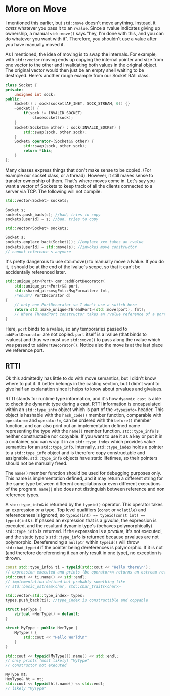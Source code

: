 # More on Move

I mentioned this earlier, but `std::move` doesn't move anything. 
Instead, it *casts* whatever you pass it to an `rvalue`. 
Since a rvalue indicates giving up ownership, a manual `std::move()` says "hey, I'm done with this, and you can do whatever you want with it". 
Therefore, you shouldn't use a value after you have manually moved it. 

As I mentioned, the idea of moving is to swap the internals. 
For example, with `std::vector` moving ends up copying the internal pointer and size from one vector to the other and invalidating both values in the original object. 
The original vector would then just be an empty shell waiting to be destroyed.
Here's another rough example from our Socket RAII class.

```C++
class Socket {
private:
    unsigned int sock;
public:
    Socket() : sock(socket(AF_INET, SOCK_STREAM, 0)) {}
    ~Socket() {
        if(sock != INVALID_SOCKET)
            closesocket(sock);
    }
    Socket(Socket&& other) : sock(INVALID_SOCKET) {
        std::swap(sock, other.sock);
    }
    Socket& operator=(Socket&& other) {
        std::swap(sock, other.sock);
        return *this;
    }
};


```

Many classes express things that don't make sense to be copied. (For example our socket class, or a thread). However, it still makes sense to transfer ownership of them. 
That's where moves come in. Let's say you want a vector of Sockets to keep track of all the clients connected to a server via TCP. The following will not compile:

```C++
std::vector<Socket> sockets;

Socket s;
sockets.push_back(s); //bad, tries to copy
sockets[userId] = s; //bad, tries to copy
```
```C++
std::vector<Socket> sockets;

Socket s;
sockets.emplace_back(Socket()); //emplace_xxx takes an rvalue
sockets[userId] = std::move(s); //invokes move constructor
// cannot reference s anymore
```

It's pretty dangerous to use std::move() to manually move a lvalue. If you do it, it should be at the end of the lvalue's scope, so that it can't be accidentally referenced later.

```C++
std::unique_ptr<Port> cmr::addPortDecorator(
    std::unique_ptr<Port>&& port, 
	std::shared_ptr<msgFmt::MsgFormatter> fmt,
	/*enum*/ PortDecorator d)
{
	// only one PortDecorator so I don't use a switch here
	return std::make_unique<ThreadPort>(std::move(port), fmt);
    // Where ThreadPort constructor takes an rvalue reference of a port unique_ptr
}
```
Here, `port` binds to a rvalue, so any temporaries passed to `addPortDecorator` are not copied. 
`port` itself is a lvalue (that binds to rvalues) and thus we must use `std::move()` to pass along the rvalue which was passed to `addPortDecorator()`. 
Notice also the move is at the last place we reference port. 

## RTTI

Ok this admittedly has little to do with move semantics, but I didn't know where to put it. 
It better belongs in the casting section, but I didn't want to give half an explanation since it helps to know about prvalues and glvalues.

RTTI stands for runtime type information, and it's how `dyanmic_cast` is able to check the dynamic type during a cast. 
RTTI information is encapsulated within an `std::type_info` object which is part of the `<typeinfo>` header. 
This object is hashable with the `hash_code()` member function, comparable with `operator==` and `operator!=`, can be ordered with the `before()` member function,
and can also print out an implementation defined name representing the type with the `name()` member function. `std::type_info` is neither constructable nor copyable. 
If you want to use it as a key or put it in a container, you can wrap it in an `std::type_index` which provides value semantics for an `std::type_info`. 
Internally, `std::type_index` holds a pointer to a `std::type_info` object and is therefore copy constructable and assignable. 
`std::type_info` objects have static lifetimes, so their pointers should not be manually freed.

The `name()` member function should be used for debugging purposes only. 
This name is implementation defined, and it may return a different string for the same type between different compilations or even different executions of the program. 
`name()` also does not distinguish between reference and non reference types.

A `std::type_info&` is returned by the `typeid()` operator. This operator takes an expression or a type. Top level qualifiers (`const` or `volatile`) and referenceness is ignored;
so `typeid(int) == typeid(const int) == typeid(int&)`. If passed an expression that is a *glvalue*, the expression is executed,
and the resultant dynamic type's (behaves polymorphically) `std::type_info` is returned. 
If the expression is a *prvalue*, it's not executed, and the static type's `std::type_info` is returned because prvalues are not polymorphic. 
Dereferencing a `nullptr` within `typeid()` will throw `std::bad_typeid` if the pointer being dereferences is polymorphic. 
If it is not (and therefore dereferencing it can only result in one type), no exception is thrown.

```C++
const std::type_info& ti = typeid(std::cout << "Hello there\n"); 
// expression executed and prints (bc operator<< returns an ostream reference -> glvalue)
std::cout << ti.name() << std::endl; 
// implementation defined but probably something like
// std::basic_ostream<char, std::char_traits<char>>

std::vector<std::type_index> types;
types.push_back(ti); //type_index is constructible and copyable

struct HerType {
    virtual ~HerType() = default;
}

struct MyType : public HerType {
    MyType() {
        std::cout << "Hello World\n"
    }
}

std::cout << typeid(MyType()).name() << std::endl;
// only prints (most likely) "MyType"
// constructor not executed

MyType mt;
HeyType& ht = mt;
std::cout << typeid(ht).name() << std::endl;
// likely "MyType"
```
